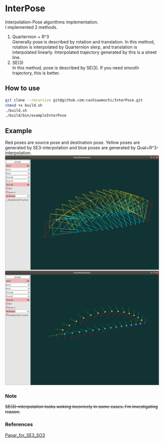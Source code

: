 # InterPose
Interpolation-Pose algorithms implementation.  
I implemented 2 methods.   
1. Quarternion + R^3  
Generally pose is described by rotation and translation. In this method, rotation is interpolated by Quarternion slerp, and translation is interpolated linearly. Interpolated trajectory generated by this is a street line. 
2. SE(3)  
In this method, pose is described by SE(3). If you need smooth trajectory, this is better.

## How to use
```bash
git clone --recursive git@github.com:cashiwamochi/InterPose.git
chmod +x build.sh
./build.sh
./build/bin/exampleInterPose
```

## Example
Red poses are source pose and destination pose. Yellow poses are generated by SE3-interpolation and blue poses are generated by Quat+R^3-interpolation. 
![frustum-mode](./images/frustum.png)
![axis-mode](./images/axis.png)

### Note
~~SE(3)-interpolation looks woking incorrecly in some cases. I'm investigating reason.~~

### References
[Papar_for_SE3_SO3](https://gist.github.com/cashiwamochi/05df51370ccd1d14827fbbaba88e9cce)
